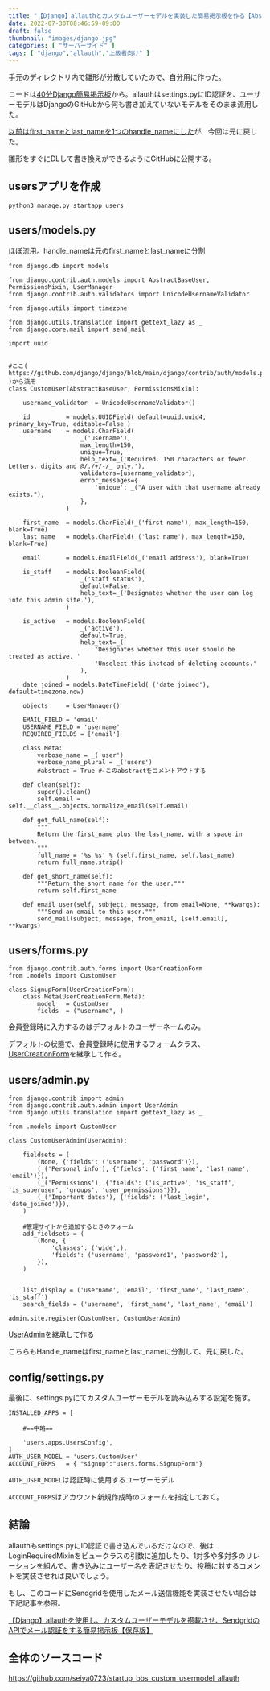 ```yaml
---
title: "【Django】allauthとカスタムユーザーモデルを実装した簡易掲示板を作る【AbstrastBaseUser】"
date: 2022-07-30T08:46:59+09:00
draft: false
thumbnail: "images/django.jpg"
categories: [ "サーバーサイド" ]
tags: [ "django","allauth","上級者向け" ]
---
```


手元のディレクトリ内で雛形が分散していたので、自分用に作った。

コードは[40分Django簡易掲示板](/post/startup-django/)から。allauthはsettings.pyにID認証を、ユーザーモデルはDjangoのGitHubから何も書き加えていないモデルをそのまま流用した。

[以前はfirst_nameとlast_nameを1つのhandle_nameにした](/post/django-custom-user-model-uuid/)が、今回は元に戻した。

雛形をすぐにDLして書き換えができるようにGitHubに公開する。

## usersアプリを作成

    python3 manage.py startapp users



## users/models.py

ほぼ流用。handle_nameは元のfirst_nameとlast_nameに分割


    from django.db import models
    
    from django.contrib.auth.models import AbstractBaseUser, PermissionsMixin, UserManager
    from django.contrib.auth.validators import UnicodeUsernameValidator
    
    from django.utils import timezone
    
    from django.utils.translation import gettext_lazy as _
    from django.core.mail import send_mail
    
    import uuid
    
    
    #ここ( https://github.com/django/django/blob/main/django/contrib/auth/models.py#L334 )から流用
    class CustomUser(AbstractBaseUser, PermissionsMixin):
    
        username_validator  = UnicodeUsernameValidator()
    
        id          = models.UUIDField( default=uuid.uuid4, primary_key=True, editable=False )
        username    = models.CharField(
                        _('username'),
                        max_length=150,
                        unique=True,
                        help_text=_('Required. 150 characters or fewer. Letters, digits and @/./+/-/_ only.'),
                        validators=[username_validator],
                        error_messages={
                            'unique': _("A user with that username already exists."),
                        },
                    )
    
        first_name  = models.CharField(_('first name'), max_length=150, blank=True)
        last_name   = models.CharField(_('last name'), max_length=150, blank=True)
    
        email       = models.EmailField(_('email address'), blank=True)
    
        is_staff    = models.BooleanField(
                        _('staff status'),
                        default=False,
                        help_text=_('Designates whether the user can log into this admin site.'),
                    )
    
        is_active   = models.BooleanField(
                        _('active'),
                        default=True,
                        help_text=_(
                            'Designates whether this user should be treated as active. '
                            'Unselect this instead of deleting accounts.'
                        ),
                    )
        date_joined = models.DateTimeField(_('date joined'), default=timezone.now)
    
        objects     = UserManager()
    
        EMAIL_FIELD = 'email'
        USERNAME_FIELD = 'username'
        REQUIRED_FIELDS = ['email']
    
        class Meta:
            verbose_name = _('user')
            verbose_name_plural = _('users')
            #abstract = True #←このabstractをコメントアウトする
    
        def clean(self):
            super().clean()
            self.email = self.__class__.objects.normalize_email(self.email)
    
        def get_full_name(self):
            """
            Return the first_name plus the last_name, with a space in between.
            """
            full_name = '%s %s' % (self.first_name, self.last_name)
            return full_name.strip()
    
        def get_short_name(self):
            """Return the short name for the user."""
            return self.first_name
    
        def email_user(self, subject, message, from_email=None, **kwargs):
            """Send an email to this user."""
            send_mail(subject, message, from_email, [self.email], **kwargs)


## users/forms.py

    from django.contrib.auth.forms import UserCreationForm
    from .models import CustomUser
    
    class SignupForm(UserCreationForm):
        class Meta(UserCreationForm.Meta):
            model   = CustomUser
            fields  = ("username", )
    
会員登録時に入力するのはデフォルトのユーザーネームのみ。

デフォルトの状態で、会員登録時に使用するフォームクラス、[UserCreationForm](https://github.com/django/django/blob/main/django/contrib/auth/forms.py#L84)を継承して作る。


## users/admin.py

    from django.contrib import admin
    from django.contrib.auth.admin import UserAdmin
    from django.utils.translation import gettext_lazy as _
    
    from .models import CustomUser
    
    class CustomUserAdmin(UserAdmin):
    
        fieldsets = (
            (None, {'fields': ('username', 'password')}),
            (_('Personal info'), {'fields': ('first_name', 'last_name', 'email')}),
            (_('Permissions'), {'fields': ('is_active', 'is_staff', 'is_superuser', 'groups', 'user_permissions')}),
            (_('Important dates'), {'fields': ('last_login', 'date_joined')}),
        )
    
        #管理サイトから追加するときのフォーム
        add_fieldsets = (
            (None, {
                'classes': ('wide',),
                'fields': ('username', 'password1', 'password2'),
            }),
        )
    
    
        list_display = ('username', 'email', 'first_name', 'last_name', 'is_staff')
        search_fields = ('username', 'first_name', 'last_name', 'email')
    
    admin.site.register(CustomUser, CustomUserAdmin)
    

[UserAdmin](https://github.com/django/django/blob/main/django/contrib/auth/admin.py#L44)を継承して作る

こちらもHandle_nameはfirst_nameとlast_nameに分割して、元に戻した。

## config/settings.py

最後に、settings.pyにてカスタムユーザーモデルを読み込みする設定を施す。

    INSTALLED_APPS = [ 
    
        #==中略==
    
        'users.apps.UsersConfig',
    ]
    AUTH_USER_MODEL = 'users.CustomUser'
    ACCOUNT_FORMS   = { "signup":"users.forms.SignupForm"}


`AUTH_USER_MODEL`は認証時に使用するユーザーモデル

`ACCOUNT_FORMS`はアカウント新規作成時のフォームを指定しておく。


## 結論

allauthもsettings.pyにID認証で書き込んでいるだけなので、後はLoginRequiredMixinをビュークラスの引数に追加したり、1対多や多対多のリレーションを組んで、書き込みにユーザー名を表記させたり、投稿に対するコメントを実装させれば良いでしょう。

もし、このコードにSendgridを使用したメール送信機能を実装させたい場合は下記記事を参照。

[【Django】allauthを使用し、カスタムユーザーモデルを搭載させ、SendgridのAPIでメール認証をする簡易掲示板【保存版】](/post/django-allauth-custom-user-model-sendgrid/)


## 全体のソースコード

https://github.com/seiya0723/startup_bbs_custom_usermodel_allauth



